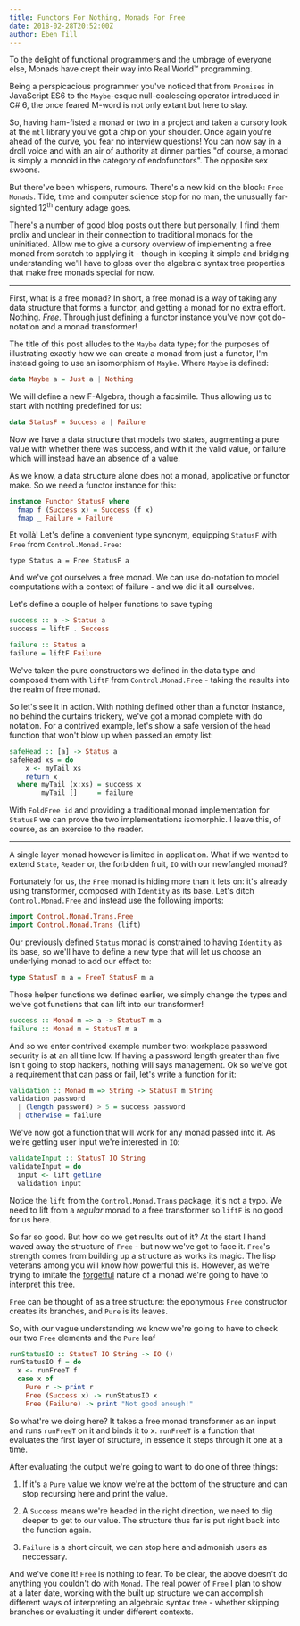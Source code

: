 ```yaml
---
title: Functors For Nothing, Monads For Free
date: 2018-02-28T20:52:00Z
author: Eben Till
---
```


To the delight of functional programmers and the umbrage of everyone else, Monads
have crept their way into Real World™ programming.

Being a perspicacious programmer you've noticed that from ``Promises`` in JavaScript ES6 to the ``Maybe``-esque null-coalescing operator introduced in C# 6, the once feared M-word is not only extant but here to stay.

So, having ham-fisted a monad or two in a project and taken a cursory look at the ``mtl`` library you've got a chip on your shoulder. Once again you're ahead of the curve, you fear no interview questions! You can now say in a droll voice and with an air of authority at dinner parties "of course, a monad is simply a monoid in the category of endofunctors". The opposite sex swoons.

But there've been whispers, rumours. There's a new kid on the block: ``Free Monads``. Tide, time and computer science stop for no man, the unusually far-sighted 12<sup>th</sup> century adage goes.

There's a number of good blog posts out there but personally, I find them prolix and unclear in their connection to traditional monads for the uninitiated. Allow me to give a cursory overview of implementing a free monad from scratch to applying it - though in keeping it simple and bridging understanding we'll have to gloss over the algebraic syntax tree properties that make free monads special for now.

<hr class="section-break">

First, what is a free monad? In short, a free monad is a way of taking any data structure that forms a functor, and getting a monad for no extra effort. Nothing. _Free_. Through just defining a functor instance you've now got do-notation and a monad transformer!

The title of this post alludes to the ``Maybe`` data type; for the purposes of illustrating exactly how we can create a monad from just a functor, I'm instead going to use an isomorphism of ``Maybe``. Where ``Maybe`` is defined:
```haskell
data Maybe a = Just a | Nothing
```

We will define a new F-Algebra, though a facsimile. Thus allowing us to start with nothing predefined for us:

```haskell
data StatusF = Success a | Failure 
```

Now we have a data structure that models two states, augmenting a pure value with whether there was success, and with it the valid value, or failure which will instead have an absence of a value.

As we know, a data structure alone does not a monad, applicative or functor make. So we need a functor instance for this:

```haskell
instance Functor StatusF where
  fmap f (Success x) = Success (f x)
  fmap _ Failure = Failure
```

Et voilà! Let's define a convenient type synonym, equipping ``StatusF`` with ``Free`` from ``Control.Monad.Free``:

``type Status a = Free StatusF a``

And we've got ourselves a free monad. We can use do-notation to model computations with a context of failure - and we did it all ourselves.

Let's define a couple of helper functions to save typing

```haskell
success :: a -> Status a
success = liftF . Success

failure :: Status a
failure = liftF Failure
```

We've taken the pure constructors we defined in the data type and composed them with ``liftF`` from ``Control.Monad.Free`` - taking the results into the realm of free monad.

So let's see it in action. With nothing defined other than a functor instance, no behind the curtains trickery, we've got a monad complete with do notation. For a contrived example, let's show a safe version of the ``head`` function that won't blow up when passed an empty list:

```haskell
safeHead :: [a] -> Status a
safeHead xs = do
    x <- myTail xs
    return x
  where myTail (x:xs) = success x
        myTail []     = failure 
```

With ``FoldFree id`` and providing a traditional monad implementation for ``StatusF`` we can prove the two implementations isomorphic. I leave this, of course, as an exercise to the reader.

<hr class="section-break">

A single layer monad however is limited in application. What if we wanted to extend `State`, `Reader` or, the forbidden fruit, ``IO`` with our newfangled monad?

Fortunately for us, the ``Free`` monad is hiding more than it lets on: it's already using transformer, composed with ``Identity`` as its base. Let's ditch ``Control.Monad.Free`` and instead use the following imports:

```haskell
import Control.Monad.Trans.Free
import Control.Monad.Trans (lift)
```

Our previously defined ``Status`` monad is constrained to having ``Identity`` as its base, so we'll have to define a new type that will let us choose an underlying monad to add our effect to:

```haskell
type StatusT m a = FreeT StatusF m a
```

Those helper functions we defined earlier, we simply change the types and we've got functions that can lift into our transformer! 

```haskell
success :: Monad m => a -> StatusT m a
failure :: Monad m = StatusT m a 
```

And so we enter contrived example number two: workplace password security is at an all time low. If having a password length greater than five isn't going to stop hackers, nothing will says management. Ok so we've got a requirement that can pass or fail, let's write a function for it:

```haskell
validation :: Monad m => String -> StatusT m String
validation password
  | (length password) > 5 = success password
  | otherwise = failure
```

We've now got a function that will work for any monad passed into it. As we're getting user input we're interested in ``IO``:

```haskell
validateInput :: StatusT IO String
validateInput = do
  input <- lift getLine
  validation input
```

Notice the ``lift`` from the ``Control.Monad.Trans`` package, it's not a typo. We need to lift from a _regular_ monad to a free transformer so ``liftF`` is no good for us here.

So far so good. But how do we get results out of it? At the start I hand waved away the structure of ``Free`` - but now we've got to face it. ``Free``'s strength comes from building up a structure as works its magic. The lisp veterans among you will know how powerful this is. However, as we're trying to imitate the [forgetful](https://en.wikipedia.org/wiki/Forgetful_functor) nature of a monad we're going to have to interpret this tree. 

``Free`` can be thought of as a tree structure: the eponymous ``Free`` constructor creates its branches, and ``Pure`` is its leaves.

So, with our vague understanding we know we're going to have to check our two ``Free`` elements and the ``Pure`` leaf

```haskell
runStatusIO :: StatusT IO String -> IO ()
runStatusIO f = do
  x <- runFreeT f
  case x of
    Pure r -> print r
    Free (Success x) -> runStatusIO x
    Free (Failure) -> print "Not good enough!"
```

So what're we doing here? It takes a free monad transformer as an input and runs ``runFreeT`` on it and binds it to x. ``runFreeT`` is a function that evaluates the first layer of structure, in essence it steps through it one at a time.

After evaluating the output we're going to want to do one of three things:

1. If it's a ``Pure`` value we know we're at the bottom of the structure and can stop recursing here and print the value.

2. A ``Success`` means we're headed in the right direction, we need to dig deeper to get to our value. The structure thus far is put right back into the function again.

3. ``Failure`` is a short circuit, we can stop here and admonish users as neccessary.

And we've done it! ``Free`` is nothing to fear. To be clear, the above doesn't
do anything you couldn't do with ``Monad``. The real power of ``Free`` I plan to show at a later date, working with the built up structure we can accomplish different ways of interpreting an algebraic syntax tree - whether skipping branches or evaluating it under different contexts.
